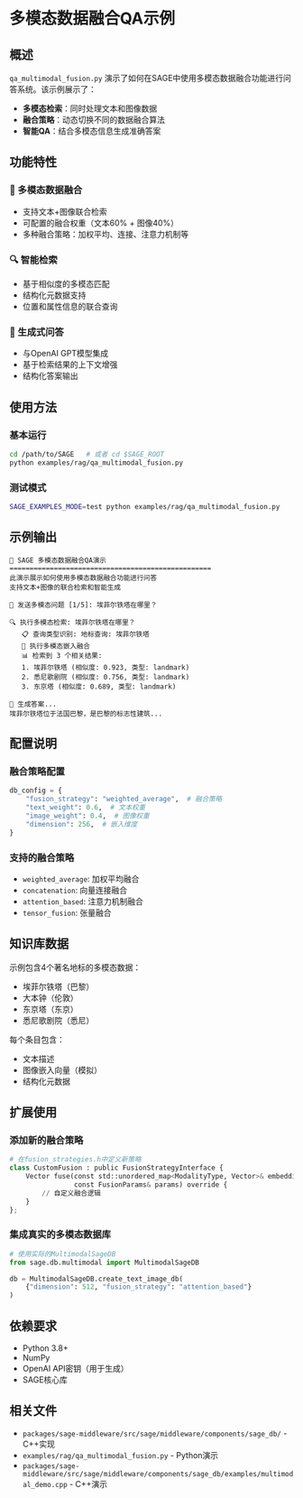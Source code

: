 # 多模态数据融合QA示例

## 概述

`qa_multimodal_fusion.py` 演示了如何在SAGE中使用多模态数据融合功能进行问答系统。该示例展示了：

- **多模态检索**：同时处理文本和图像数据
- **融合策略**：动态切换不同的数据融合算法
- **智能QA**：结合多模态信息生成准确答案

## 功能特性

### 🎯 多模态数据融合

- 支持文本+图像联合检索
- 可配置的融合权重（文本60% + 图像40%）
- 多种融合策略：加权平均、连接、注意力机制等

### 🔍 智能检索

- 基于相似度的多模态匹配
- 结构化元数据支持
- 位置和属性信息的联合查询

### 🤖 生成式问答

- 与OpenAI GPT模型集成
- 基于检索结果的上下文增强
- 结构化答案输出

## 使用方法

### 基本运行

```bash
cd /path/to/SAGE   # 或者 cd $SAGE_ROOT
python examples/rag/qa_multimodal_fusion.py
```

### 测试模式

```bash
SAGE_EXAMPLES_MODE=test python examples/rag/qa_multimodal_fusion.py
```

## 示例输出

```
🎯 SAGE 多模态数据融合QA演示
==================================================
此演示展示如何使用多模态数据融合功能进行问答
支持文本+图像的联合检索和智能生成

📝 发送多模态问题 [1/5]: 埃菲尔铁塔在哪里？

🔍 执行多模态检索: 埃菲尔铁塔在哪里？
   📋 查询类型识别: 地标查询: 埃菲尔铁塔
   🔗 执行多模态嵌入融合
   📊 检索到 3 个相关结果:
   1. 埃菲尔铁塔 (相似度: 0.923, 类型: landmark)
   2. 悉尼歌剧院 (相似度: 0.756, 类型: landmark)
   3. 东京塔 (相似度: 0.689, 类型: landmark)

🤖 生成答案...
埃菲尔铁塔位于法国巴黎，是巴黎的标志性建筑...
```

## 配置说明

### 融合策略配置

```python
db_config = {
    "fusion_strategy": "weighted_average",  # 融合策略
    "text_weight": 0.6,  # 文本权重
    "image_weight": 0.4,  # 图像权重
    "dimension": 256,  # 嵌入维度
}
```

### 支持的融合策略

- `weighted_average`: 加权平均融合
- `concatenation`: 向量连接融合
- `attention_based`: 注意力机制融合
- `tensor_fusion`: 张量融合

## 知识库数据

示例包含4个著名地标的多模态数据：

- 埃菲尔铁塔（巴黎）
- 大本钟（伦敦）
- 东京塔（东京）
- 悉尼歌剧院（悉尼）

每个条目包含：

- 文本描述
- 图像嵌入向量（模拟）
- 结构化元数据

## 扩展使用

### 添加新的融合策略

```python
# 在fusion_strategies.h中定义新策略
class CustomFusion : public FusionStrategyInterface {
    Vector fuse(const std::unordered_map<ModalityType, Vector>& embeddings,
                const FusionParams& params) override {
        // 自定义融合逻辑
    }
};
```

### 集成真实的多模态数据库

```python
# 使用实际的MultimodalSageDB
from sage.db.multimodal import MultimodalSageDB

db = MultimodalSageDB.create_text_image_db(
    {"dimension": 512, "fusion_strategy": "attention_based"}
)
```

## 依赖要求

- Python 3.8+
- NumPy
- OpenAI API密钥（用于生成）
- SAGE核心库

## 相关文件

- `packages/sage-middleware/src/sage/middleware/components/sage_db/` - C++实现
- `examples/rag/qa_multimodal_fusion.py` - Python演示
- `packages/sage-middleware/src/sage/middleware/components/sage_db/examples/multimodal_demo.cpp` -
  C++演示
